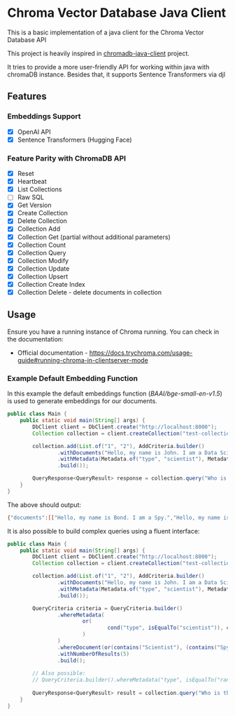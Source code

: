 # Chroma Vector Database Java Client

This is a basic implementation of a java client for the Chroma Vector Database API

This project is heavily inspired in [chromadb-java-client](https://github.com/amikos-tech/chromadb-java-client) project. 

It tries to provide a more user-friendly API for working within java with chromaDB instance. 
Besides that, it supports Sentence Transformers via djl

## Features

### Embeddings Support

- [x] OpenAI API
- [x] Sentence Transformers (Hugging Face)

### Feature Parity with ChromaDB API

- [x] Reset
- [x] Heartbeat
- [x] List Collections
- [ ] Raw SQL
- [x] Get Version
- [x] Create Collection
- [x] Delete Collection
- [x] Collection Add
- [x] Collection Get (partial without additional parameters)
- [x] Collection Count
- [x] Collection Query
- [x] Collection Modify
- [x] Collection Update
- [x] Collection Upsert
- [x] Collection Create Index
- [x] Collection Delete - delete documents in collection

## Usage

Ensure you have a running instance of Chroma running. You can check in the documentation:

- Official documentation - https://docs.trychroma.com/usage-guide#running-chroma-in-clientserver-mode


### Example Default Embedding Function

In this example the default embeddings function (_BAAI/bge-small-en-v1.5_) is used to generate embeddings for our documents.

```java
public class Main {
    public static void main(String[] args) {
        DbClient client = DbClient.create("http://localhost:8000");
        Collection collection = client.createCollection("test-collection");

        collection.add(List.of("1", "2"), AddCriteria.builder()
                .withDocuments("Hello, my name is John. I am a Data Scientist.", "Hello, my name is Bond. I am a Spy.")
                .withMetadata(Metadata.of("type", "scientist"), Metadata.of("type", "spy"))
                .build());

        QueryResponse<QueryResult> response = collection.query("Who is the spy");
    }
}

```


The above should output:

```Bash
{"documents":[["Hello, my name is Bond. I am a Spy.","Hello, my name is John. I am a Data Scientist."]],"embeddings":[],"ids":[["2","1"]],"metadatas":[[{"type":"spy"},{"type":"scientist"}]],"distances":[[0.47604156,0.9098707]]}
```

It is also possible to build complex queries using a fluent interface:

```java
public class Main {
    public static void main(String[] args) {
        DbClient client = DbClient.create("http://localhost:8000");
        Collection collection = client.createCollection("test-collection");

        collection.add(List.of("1", "2"), AddCriteria.builder()
                .withDocuments("Hello, my name is John. I am a Data Scientist.", "Hello, my name is Bond. I am a Spy.")
                .withMetadata(Metadata.of("type", "scientist"), Metadata.of("type", "spy"))
                .build());

        QueryCriteria criteria = QueryCriteria.builder()
                .whereMetadata(
                        or(
                                cond("type", isEqualTo("scientist")), cond("type", isEqualTo("driver"))
                        )
                )
                .whereDocument(or(contains("Scientist"), (contains("Spy"))))
                .withNumberOfResults(5)
                .build();
        
        // Also possible:
        // QueryCriteria.builder().whereMetadata("type", isEqualTo("random"))
        
        QueryResponse<QueryResult> result = collection.query("Who is the spy", criteria);
    }
}

```